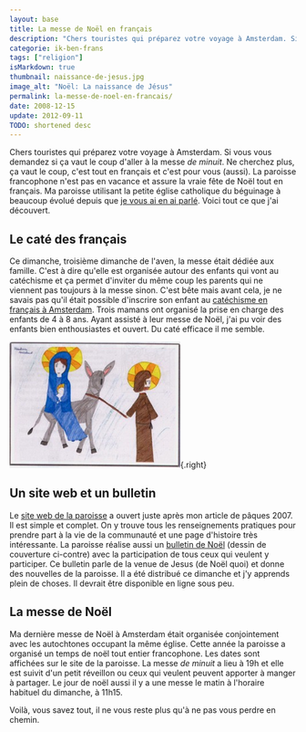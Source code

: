 ```yaml
---
layout: base
title: La messe de Noël en français
description: "Chers touristes qui préparez votre voyage à Amsterdam. Si vous vous demandez si ça vaut le coup d'aller à la messe de minuit. Ne cherchez plus, ça vaut le "
categorie: ik-ben-frans
tags: ["religion"]
isMarkdown: true
thumbnail: naissance-de-jesus.jpg
image_alt: "Noël: La naissance de Jésus"
permalink: la-messe-de-noel-en-francais/
date: 2008-12-15
update: 2012-09-11
TODO: shortened desc
---
```


Chers touristes qui préparez votre voyage à Amsterdam. Si vous vous demandez si ça vaut le coup d'aller à la messe *de minuit*. Ne cherchez plus, ça vaut le coup, c'est tout en français et c'est pour vous (aussi). La paroisse francophone n'est pas en vacance et assure la vraie fête de Noël tout en français. Ma paroisse utilisant la petite église catholique du béguinage à beaucoup évolué depuis que [je vous ai en ai parlé](/bonne-fete-pascales). Voici tout ce que j'ai découvert.

## Le caté des français
Ce dimanche, troisième dimanche de l'aven, la messe était dédiée aux famille. C'est à dire qu'elle est organisée autour des enfants qui vont au catéchisme et ça permet d'inviter du même coup les parents qui ne viennent pas toujours à la messe sinon. C'est bête mais avant cela, je ne savais pas qu'il était possible d'inscrire son enfant au [catéchisme en français à Amsterdam](http://www.messecatholiqueamsterdam.org/cathechisme.html). Trois mamans ont organisé la prise en charge des enfants de 4 à 8 ans. Ayant assisté à leur messe de Noël, j'ai pu voir des enfants bien enthousiastes et ouvert. Du caté efficace il me semble. 

![Noël: La naissance de Jésus](naissance-de-jesus.jpg){.right}
## Un site web et un bulletin
Le [site web de la paroisse](http://www.messecatholiqueamsterdam.org) a ouvert juste après mon article de pâques 2007. Il est simple et complet. On y trouve tous les renseignements pratiques pour prendre part à la vie de la communauté et une page d'histoire très intéressante. La paroisse réalise aussi un [bulletin de Noël](http://www.messecatholiqueamsterdam.org/news.html) (dessin de couverture ci-contre) avec la participation de tous ceux qui veulent y participer. Ce bulletin parle de la venue de Jesus (de Noël quoi) et donne des nouvelles de la paroisse. Il a été distribué ce dimanche et j'y apprends plein de choses. Il devrait être disponible en ligne sous peu.

## La messe de Noël
Ma dernière messe de Noël à Amsterdam était organisée conjointement avec les autochtones occupant la même église. Cette année la paroisse a organisé un temps de noël tout entier francophone. Les dates sont affichées sur le site de la paroisse. La messe *de minuit* a lieu à 19h et elle est suivit d'un petit réveillon ou ceux qui veulent peuvent apporter à manger à partager. Le jour de noël aussi il y a une messe le matin à l'horaire habituel du dimanche, à 11h15.

Voilà, vous savez tout, il ne vous reste plus qu'à ne pas vous perdre en chemin.
